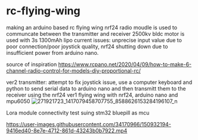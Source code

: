 # rc-flying-wing
making an arduino based rc flying wing
nrf24 radio moudle is used to communcate between the transmitter and receiver
2500kv bldc motor is used with 3s 1300mAh lipo
current issues: unprecise input value due to poor connection/poor joystick quality, nrf24 shutting down due to insufficient power from arduino nano.

source of inspiration https://www.rcpano.net/2020/04/09/how-to-make-6-channel-radio-control-for-models-diy-proportional-rc/


ver2 transmitter: attempt to fix joystick issue, use a computer keyboard and python to send serial data to arduino nano and then transmitt them to the receiver using the nrf24
ver1 flying wing with nrf24, arduino nano and mpu6050
![271921723_1417079458707755_8588626153284196107_n](https://user-images.githubusercontent.com/34170966/150932029-b5f3b6a2-bc73-4bd4-8bc3-4430e5384eb1.jpg)

Lora module connectivity test suing stm32 bluepill as mcu


https://user-images.githubusercontent.com/34170966/150932194-9416ed40-8e7e-4712-861d-43243b0b7922.mp4

